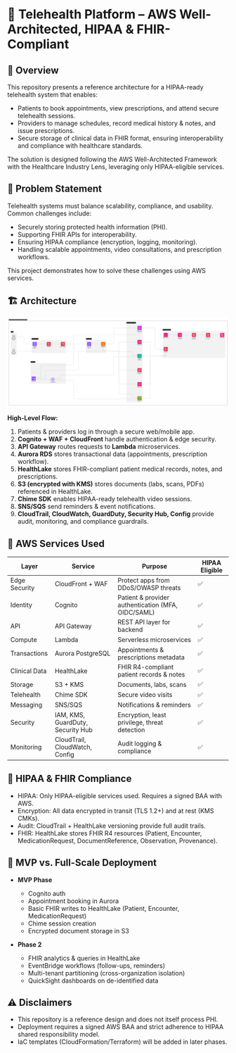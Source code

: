 # 🏥 Telehealth Platform – AWS Well-Architected, HIPAA & FHIR-Compliant

## 📌 Overview

This repository presents a reference architecture for a HIPAA-ready telehealth system that enables:

- Patients to book appointments, view prescriptions, and attend secure telehealth sessions.
- Providers to manage schedules, record medical history & notes, and issue prescriptions.
- Secure storage of clinical data in FHIR format, ensuring interoperability and compliance with healthcare standards.

The solution is designed following the AWS Well-Architected Framework with the Healthcare Industry Lens, leveraging only HIPAA-eligible services.

## 🎯 Problem Statement

Telehealth systems must balance scalability, compliance, and usability. Common challenges include:

- Securely storing protected health information (PHI).
- Supporting FHIR APIs for interoperability.
- Ensuring HIPAA compliance (encryption, logging, monitoring).
- Handling scalable appointments, video consultations, and prescription workflows.

This project demonstrates how to solve these challenges using AWS services.

## 🏗️ Architecture

![](../images/patient-telehealth-services.png)

**High-Level Flow:**

1. Patients & providers log in through a secure web/mobile app.
2. **Cognito + WAF + CloudFront** handle authentication & edge security.
3. **API Gateway** routes requests to **Lambda** microservices.
4. **Aurora RDS** stores transactional data (appointments, prescription workflow).
5. **HealthLake** stores FHIR-compliant patient medical records, notes, and prescriptions.
6. **S3 (encrypted with KMS)** stores documents (labs, scans, PDFs) referenced in HealthLake.
7. **Chime SDK** enables HIPAA-ready telehealth video sessions.
8. **SNS/SQS** send reminders & event notifications.
9. **CloudTrail, CloudWatch, GuardDuty, Security Hub, Config** provide audit, monitoring, and compliance guardrails.

## 🧩 AWS Services Used
| Layer         | Service                           | Purpose                                            | HIPAA Eligible |
| ------------- | --------------------------------- | -------------------------------------------------- | -------------- |
| Edge Security | CloudFront + WAF                  | Protect apps from DDoS/OWASP threats               | ✅              |
| Identity      | Cognito                           | Patient & provider authentication (MFA, OIDC/SAML) | ✅              |
| API           | API Gateway                       | REST API layer for backend                         | ✅              |
| Compute       | Lambda                            | Serverless microservices                           | ✅              |
| Transactions  | Aurora PostgreSQL                 | Appointments & prescriptions metadata              | ✅              |
| Clinical Data | HealthLake                        | FHIR R4-compliant patient records & notes          | ✅              |
| Storage       | S3 + KMS                          | Documents, labs, scans                             | ✅              |
| Telehealth    | Chime SDK                         | Secure video visits                                | ✅              |
| Messaging     | SNS/SQS                           | Notifications & reminders                          | ✅              |
| Security      | IAM, KMS, GuardDuty, Security Hub | Encryption, least privilege, threat detection      | ✅              |
| Monitoring    | CloudTrail, CloudWatch, Config    | Audit logging & compliance                         | ✅              |

## 🔐 HIPAA & FHIR Compliance

- HIPAA: Only HIPAA-eligible services used. Requires a signed BAA with AWS.
- Encryption: All data encrypted in transit (TLS 1.2+) and at rest (KMS CMKs).
- Audit: CloudTrail + HealthLake versioning provide full audit trails.
- FHIR: HealthLake stores FHIR R4 resources (Patient, Encounter, MedicationRequest, DocumentReference, Observation, Provenance).

## 🚀 MVP vs. Full-Scale Deployment

- **MVP Phase**
  - Cognito auth
  - Appointment booking in Aurora
  - Basic FHIR writes to HealthLake (Patient, Encounter, MedicationRequest)
  - Chime session creation
  - Encrypted document storage in S3

- **Phase 2**
  - FHIR analytics & queries in HealthLake
  - EventBridge workflows (follow-ups, reminders)
  - Multi-tenant partitioning (cross-organization isolation)
  - QuickSight dashboards on de-identified data

## ⚠️ Disclaimers

- This repository is a reference design and does not itself process PHI.
- Deployment requires a signed AWS BAA and strict adherence to HIPAA shared responsibility model.
- IaC templates (CloudFormation/Terraform) will be added in later phases.
